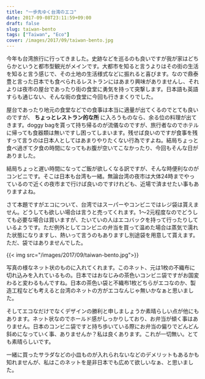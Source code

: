 ```yaml
---
title: "一歩先ゆく台湾のエコ"
date: 2017-09-08T23:11:59+09:00
draft: false
slug: taiwan-bento
tags: ["Taiwan", "Eco"]
cover: /images/2017/09/taiwan-bento.jpg
---
```


今年も台湾旅行に行ってきました。史跡などを巡るのも良いですが我が家はどちらかというと都市型観光がメインです。大都市を知ると言うよりはその街の生活を知ると言う感じで、その土地の生活様式などに振れると喜びます。なので鼎泰豊と言った日本でも食べられるレストランにはあまり興味がありませんし、それよりは夜市の屋台であったり街の食堂に勇気を持って突撃します。日本語も英語すらも通じない、そんな街の食堂に今回も行きまくりでした。

屋台であったり地元の食堂などでの食事は本当に適量が出てくるのでとても良いのですが、 __ちょっとレストラン的な所__ に入ろうものなら、余る位の料理が出てきます。doggy bagを貰って持ち帰るのが流儀なのですが、旅行者なのでホテルに帰っても食器類は無いですし困ってしまいます。残せば良いのですが食事を残すって言うのは日本人としてはあまりやりたくない行為ですよね。結局ちょっと食べ過ぎて夕食の時間になってもお腹が空いてこなかったり、今回もそんな日がありました。

結局ちょっと遅い時間になってご飯が欲しくなる訳ですが、そんな時便利なのがコンビニです。そこは日本も台湾も一緒。無論台湾の夜市は大体24時までやっているので近くの夜市まで行けば良いのですけれども、近場で済ませたい事もありますよね。

さて本題ですがエコについて、台湾ではスーパーやコンビニではレジ袋は貰えません。どうしても欲しい場合は言うと売ってくれます。1～2元程度なのでどうしても必要な場合は買いますが、たいていの人はエコバックを持って行ったりしているようです。ただ例外としてコンビニの弁当を買って温めた場合は蒸気で濡れた状態になりますし、熱いって言うのもありますし別途袋を用意して貰えます。ただ、袋ではありませんでした。

{{< img src="/images/2017/09/taiwan-bento.jpg">}}

写真の様なネット状のものに入れてくれます。このネット、元は1枚の不織布に切れ込みを入れているもの。日本ではおなじみの茶色いコンビニ袋ですがお国変わると変わるもんですね。日本の茶色い袋と不織布1枚どちらがエコなのか、製造工程なども考えると台湾のネットの方がエコなんじゃ無いかなぁと思いました。

そしてエコなだけでなくデザインの勝利と申しましょうか素晴らしい点が他にもあります。ネット状なのでホールド感がしっかりしており、お弁当が傾く事はありません。日本のコンビニ袋ですと持ち歩いている際にお弁当の偏りでどんどん斜めになっていく事、ありませんか？私は良くあります。これが一切無い。とても素晴らしいです。

一緒に買ったサラダなどの小皿ものが入れられないなどのデメリットもあるかも知れませんが、私はこのネットを是非日本でも広めて欲しいなぁ、と思いました。
